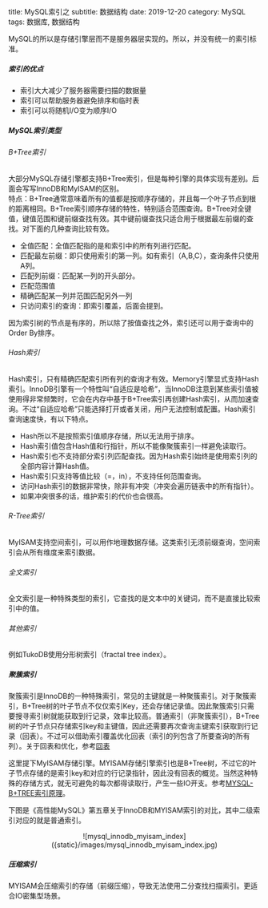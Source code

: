 title: MySQL索引之
subtitle: 数据结构
date: 2019-12-20
category: MySQL
tags: 数据库, 数据结构

MySQL的所以是存储引擎层而不是服务器层实现的。所以，并没有统一的索引标准。

##### 索引的优点

- 索引大大减少了服务器需要扫描的数据量
- 索引可以帮助服务器避免排序和临时表
- 索引可以将随机I/O变为顺序I/O


##### MySQL索引类型

###### B+Tree索引
大部分MySQL存储引擎都支持B+Tree索引，但是每种引擎的具体实现有差别。后面会写写InnoDB和MyISAM的区别。    
特点：B+Tree通常意味着所有的值都是按顺序存储的，并且每一个叶子节点到根的距离相同。B+Tree索引顺序存储的特性，特别适合范围查询。B+Tree对全键值，键值范围和键前缀查找有效。其中键前缀查找只适合用于根据最左前缀的查找。对下面的几种查询比较有效。

- 全值匹配：全值匹配指的是和索引中的所有列进行匹配。
- 匹配最左前缀：即只使用索引的第一列。如有索引（A,B,C），查询条件只使用A列。
- 匹配列前缀：匹配某一列的开头部分。
- 匹配范围值
- 精确匹配某一列并范围匹配另外一列
- 只访问索引的查询：即索引覆盖，后面会提到。

因为索引树的节点是有序的，所以除了按值查找之外，索引还可以用于查询中的Order By排序。

###### Hash索引

Hash索引，只有精确匹配索引所有列的查询才有效。Memory引擎显式支持Hash索引。InnoDB引擎有一个特性叫“自适应是哈希”，当InnoDB注意到某些索引值被使用得非常频繁时，它会在内存中基于B+Tree索引再创建Hash索引，从而加速查询。不过“自适应哈希”只能选择打开或者关闭，用户无法控制或配置。Hash索引查询速度快，有以下特点。

- Hash所以不是按照索引值顺序存储，所以无法用于排序。
- Hash索引值包含Hash值和行指针，所以不能像聚簇索引一样避免读取行。
- Hash索引也不支持部分索引列匹配查找。因为Hash索引始终是使用索引列的全部内容计算Hash值。
- Hash索引只支持等值比较（=，in），不支持任何范围查询。
- 访问Hash索引的数据非常快，除非有冲突（冲突会遍历链表中的所有指针）。
- 如果冲突很多的话，维护索引的代价也会很高。
 
###### R-Tree索引

MyISAM支持空间索引，可以用作地理数据存储。这类索引无须前缀查询，空间索引会从所有维度来索引数据。

###### 全文索引

全文索引是一种特殊类型的索引，它查找的是文本中的关键词，而不是直接比较索引中的值。

###### 其他索引

例如TukoDB使用分形树索引（fractal tree index）。

##### 聚簇索引

聚簇索引是InnoDB的一种特殊索引，常见的主键就是一种聚簇索引。对于聚簇索引，B+Tree树的叶子节点不仅仅索引Key，还会存储记录值。因此聚簇索引只需要搜寻索引树就能获取到行记录，效率比较高。普通索引（非聚簇索引），B+Tree树的叶子节点只存储索引key和主键值，因此还需要再次查询主键索引获取到行记录（回表）。不过可以借助索引覆盖优化回表（索引的列包含了所要查询的所有列）。关于回表和优化，参考[回表](https://www.cnblogs.com/myseries/p/11265849.html)    

这里提下MyISAM存储引擎。MYISAM存储引擎索引也是B+Tree树，不过它的叶子节点存储的是索引key和对应的行记录指针，因此没有回表的概览。当然这种特殊的存储方式，就无可避免的每次都得读取行，产生一些IO开支。参考[MYSQL-B+TREE索引原理](https://www.jianshu.com/p/486a514b0ded)。

下图是《高性能MySQL》第五章关于InnoDB和MYISAM索引的对比，其中二级索引对应的就是普通索引。

<center>![mysql_innodb_myisam_index]({static}/images/mysql_innodb_myisam_index.jpg)</center>

##### 压缩索引
MYISAM会压缩索引的存储（前缀压缩），导致无法使用二分查找扫描索引。更适合IO密集型场景。

